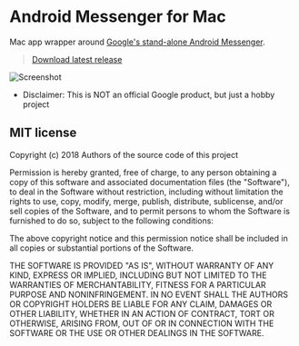 # Android Messenger for Mac

Mac app wrapper around [Google's stand-alone Android Messenger](http://messages.android.com/).

> [Download latest release](https://github.com/jake-101/android-messenger-mac/archive/master.zip)<br>

![Screenshot](https://i.imgur.com/GQiLntX.jpg)

- Disclaimer: This is NOT an official Google product, but just a hobby project

## MIT license

Copyright (c) 2018 Authors of the source code of this project

Permission is hereby granted, free of charge, to any person obtaining a copy
of this software and associated documentation files (the "Software"), to deal
in the Software without restriction, including without limitation the rights
to use, copy, modify, merge, publish, distribute, sublicense, and/or sell
copies of the Software, and to permit persons to whom the Software is
furnished to do so, subject to the following conditions:

The above copyright notice and this permission notice shall be included in
all copies or substantial portions of the Software.

THE SOFTWARE IS PROVIDED "AS IS", WITHOUT WARRANTY OF ANY KIND, EXPRESS OR
IMPLIED, INCLUDING BUT NOT LIMITED TO THE WARRANTIES OF MERCHANTABILITY,
FITNESS FOR A PARTICULAR PURPOSE AND NONINFRINGEMENT. IN NO EVENT SHALL THE
AUTHORS OR COPYRIGHT HOLDERS BE LIABLE FOR ANY CLAIM, DAMAGES OR OTHER
LIABILITY, WHETHER IN AN ACTION OF CONTRACT, TORT OR OTHERWISE, ARISING FROM,
OUT OF OR IN CONNECTION WITH THE SOFTWARE OR THE USE OR OTHER DEALINGS IN
THE SOFTWARE.

